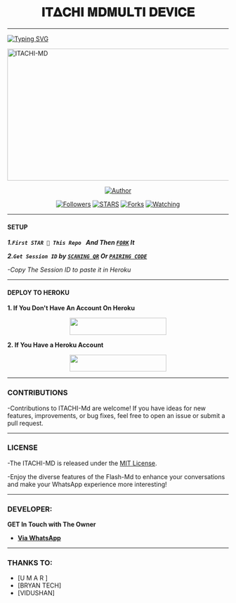 <h1 align="center">𝚰𝚻𝚫𝐂𝚮𝚰 𝚳𝐃𝐌𝐔𝐋𝐓𝐈 𝐃𝐄𝐕𝐈𝐂𝐄  </h1>
<p align="center">  
  
***
  
<a href="https://git.io/typing-svg"><img src="https://readme-typing-svg.demolab.com?font=Black+Ops+One&size=50&pause=1000&color=1BAFBAFF&center=true&width=910&height=100&lines=THANKS FOR CHOOSING +ITACHI_MD;MULTI+DEVICE+WHATSAPP+BOT;CREATED+BY+BRYANT+TECH;YOU'RE+CAUGHT+IN+MY+GENJUTSU" alt="Typing SVG" /></a>
  </p>
    <img alt="ITACHI-MD" width="700" height="300" src="https://telegra.ph/file/720fe22f52a2c03e2728c.jpg">
<p align="center">
<p align="center">
<a href="https://github.com/Bryant2090/Itachi_md"><img title="Author" src="https://img.shields.io/badge/ITACHI_MD-black?style=for-the-badge&logo=github"></a>
<p/>
<p align="center">
<a href="https://github.com/Bryant2090?tab=followers"><img title="Followers" src="https://img.shields.io/github/followers/BRYANT2090?label=Followers&style=social"></a>
<a href="https://github.com/Bryant2090/Itachi_md/stargazers/"><img title="STARS" src="https://img.shields.io/github/stars/Bryant2090/Itachi-Md?&style=social"></a>
<a href="https://github.com/Bryant2090/Itachi-Md/network/members"><img title="Forks" src="https://img.shields.io/github/forks/Bryant2090/Itachi_md?style=social"></a>
<a href="https://github.com/Bryant2090/Itachi-Md/watchers"><img title="Watching" src="https://img.shields.io/github/watchers/Bryant2090/Itachi_Md?label=Watching&style=social"></a>
  
***

#### SETUP 

***1.`First STAR 🌟 This Repo ` And Then [`FORK`](https://github.com/Bryant2090/Itachi_md) It***

***2.`Get Session ID` by [`SCANING QR`](https://Flash-qr.onrender.com) Or [`PAIRING CODE`](https://Flash-md-z6lm.onrender.com/pair)***

*-Copy The Session ID to paste it in Heroku*

***

#### DEPLOY TO HEROKU 
**1. If You Don't Have An Account On Heroku**
    <br>
<p align="center"><a href="https://signup.heroku.com">
 <img src="https://img.shields.io/badge/Create%20Account%20Now-blue?style=for-the-badge&logo=heroku" width="220" height="38.45"/></a></p>

**2. If You Have a Heroku Account**
    <br>
<p align="center"><a href="https://itachi-deploy.vercel.app"> <img src="https://img.shields.io/badge/DEPLOY%20NOW-blue?style=for-the-badge&logo=heroku" width="220" height="38.45"/></a></p>


***


### CONTRIBUTIONS 
-Contributions to ITACHI-Md are welcome! If you have ideas for new features, improvements, or bug fixes, feel free to open an issue or submit a pull request.

***

### LICENSE 
-The ITACHI-MD is released under the [MIT License](https://opensource.org/licenses/MIT).

-Enjoy the diverse features of the Flash-Md  to enhance your conversations and make your WhatsApp experience more interesting!

***
### DEVELOPER:
**GET In Touch with The Owner**
- [**Via WhatsApp**](https://wa.me/233538230444)

***

### THANKS TO:
- [U M A R ]
- [BRYAN TECH]
- [VIDUSHAN] 
